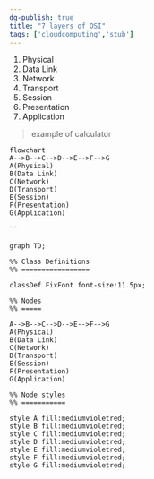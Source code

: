 ```yaml
---  
dg-publish: true  
title: "7 layers of OSI"  
tags: ['cloudcomputing','stub']  
---  
```

  
1. Physical  
2. Data Link  
3. Network  
4. Transport  
5. Session  
6. Presentation   
7. Application  
  
>example of calculator  
  
```mermaid  
flowchart   
A-->B-->C-->D-->E-->F-->G  
A(Physical)  
B(Data Link)  
C(Network)  
D(Transport)  
E(Session)  
F(Presentation)  
G(Application)  
```  
  
  
  
​```  
```mermaid  
graph TD;  
  
%% Class Definitions  
%% =================  
  
classDef FixFont font-size:11.5px;  
  
%% Nodes  
%% =====  
  
A-->B-->C-->D-->E-->F-->G  
A(Physical)  
B(Data Link)  
C(Network)  
D(Transport)  
E(Session)  
F(Presentation)  
G(Application)  
  
%% Node styles  
%% ===========  
  
style A fill:mediumvioletred;  
style B fill:mediumvioletred;  
style C fill:mediumvioletred;  
style D fill:mediumvioletred;  
style E fill:mediumvioletred;  
style F fill:mediumvioletred;  
style G fill:mediumvioletred;  
```  
